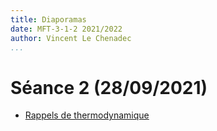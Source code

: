 ```yaml
---
title: Diaporamas
date: MFT-3-1-2 2021/2022
author: Vincent Le Chenadec
...
```


# Séance 2 (28/09/2021)

* [Rappels de thermodynamique](THERMO.pdf)

